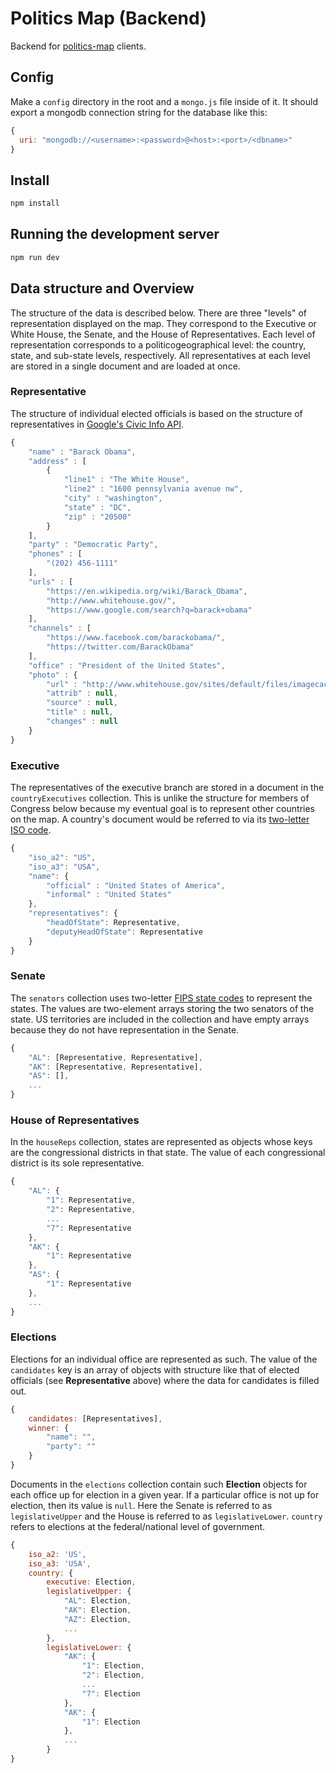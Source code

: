 # Politics Map (Backend)

Backend for [politics-map](https://github.com/felixtan/politics-map-web-client) clients.

## Config
Make a `config` directory in the root and a `mongo.js` file inside of it. It should export a mongodb connection string for the database like this:
```javascript
{
  uri: "mongodb://<username>:<password>@<host>:<port>/<dbname>"
}
```

## Install
```javascript
npm install
```

## Running the development server
```javascript
npm run dev
```

## Data structure and Overview
The structure of the data is described below. There are three "levels" of representation displayed on the map. They correspond to the Executive or White House, the Senate, and the House of Representatives. Each level of representation corresponds to a politicogeographical level: the country, state, and sub-state levels, respectively. All representatives at each level are stored in a single document and are loaded at once.

### Representative
The structure of individual elected officials is based on the structure of representatives in [Google's Civic Info API](https://developers.google.com/civic-information/).
```javascript
{
	"name" : "Barack Obama",
	"address" : [
		{
			"line1" : "The White House",
			"line2" : "1600 pennsylvania avenue nw",
			"city" : "washington",
			"state" : "DC",
			"zip" : "20500"
		}
	],
	"party" : "Democratic Party",
	"phones" : [
		"(202) 456-1111"
	],
	"urls" : [
		"https://en.wikipedia.org/wiki/Barack_Obama",
		"http://www.whitehouse.gov/",
		"https://www.google.com/search?q=barack+obama"
	],
	"channels" : [
		"https://www.facebook.com/barackobama/",
		"https://twitter.com/BarackObama"
	],
	"office" : "President of the United States",
	"photo" : {
		"url" : "http://www.whitehouse.gov/sites/default/files/imagecache/admin_official_lowres/administration-official/ao_image/president_official_portrait_hires.jpg",
		"attrib" : null,
		"source" : null,
		"title" : null,
		"changes" : null
	}
}
```

### Executive
The representatives of the executive branch are stored in a document in the `countryExecutives` collection. This is unlike the structure for members of Congress below because my eventual goal is to represent other countries on the map. A country's document would be referred to via its [two-letter ISO code](https://en.wikipedia.org/wiki/ISO_3166-1_alpha-2).
```javascript
{
    "iso_a2": "US",
    "iso_a3": "USA",
    "name": {
        "official" : "United States of America",
		"informal" : "United States"
    },
    "representatives": {
        "headOfState": Representative,
        "deputyHeadOfState": Representative
    }
}
```

### Senate
The `senators` collection uses two-letter [FIPS state codes](https://en.wikipedia.org/wiki/Federal_Information_Processing_Standard_state_code) to represent the states. The values are two-element arrays storing the two senators of the state. US territories are included in the collection and have empty arrays because they do not have representation in the Senate.
```javascript
{
    "AL": [Representative, Representative],
    "AK": [Representative, Representative],
    "AS": [],
    ...
}
```

### House of Representatives
In the `houseReps` collection, states are represented as objects whose keys are the congressional districts in that state. The value of each congressional district is its sole representative.
```javascript
{
    "AL": {
        "1": Representative,
        "2": Representative,
        ...
        "7": Representative
    },
    "AK": {
        "1": Representative
    },
    "AS": {
        "1": Representative
    },
    ...
}
```

### Elections

Elections for an individual office are represented as such. The value of the `candidates` key is an array of objects with structure like that of elected officials (see **Representative** above) where the data for candidates is filled out.
```javascript
{
    candidates: [Representatives],
    winner: {
        "name": "",
        "party": ""
    }
}
```

Documents in the `elections` collection contain such **Election** objects for each office up for election in a given year. If a particular office is not up for election, then its value is `null`. Here the Senate is referred to as `legislativeUpper` and the House is referred to as `legislativeLower`. `country` refers to elections at the federal/national level of government.
```javascript
{
    iso_a2: 'US',
    iso_a3: 'USA',
    country: {
        executive: Election,
        legislativeUpper: {
            "AL": Election,
            "AK": Election,
            "AZ": Election,
            ...
        },
        legislativeLower: {
            "AK": {
                "1": Election,
                "2": Election,
                ...
                "7": Election
            },
            "AK": {
                "1": Election
            },
            ...
        }
}
```
